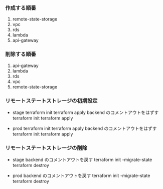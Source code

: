 ### 作成する順番
1. remote-state-storage
1. vpc
1. rds
1. lambda
1. api-gateway

### 削除する順番
1. api-gateway
1. lambda
1. rds
1. vpc
1. remote-state-storage

### リモートステートストレージの初期設定
- stage
terraform init
terraform apply
backend のコメントアウトをはずす
terraform init
terraform apply

- prod
terraform init
terraform apply
backend のコメントアウトをはずす
terraform init
terraform apply

### リモートステートストレージの削除
- stage
backend のコメントアウトを戻す
terraform init -migrate-state
terraform destroy

- prod
backend のコメントアウトを戻す
terraform init -migrate-state
terraform destroy
